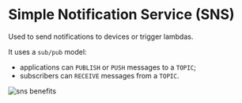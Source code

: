 # Simple Notification Service (SNS)

Used to send notifications to devices or trigger lambdas.

It uses a `sub/pub` model:

- applications can `PUBLISH` or `PUSH` messages to a `TOPIC`;
- subscribers can `RECEIVE` messages from a `TOPIC`.

![sns benefits](../screenshots/dev-cert/sns-benefits.png)
